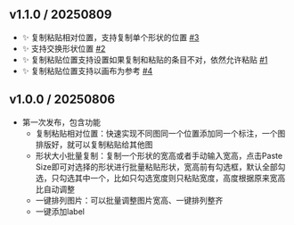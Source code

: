 ## v1.1.0 / 20250809
- ✨ 复制粘贴相对位置，支持复制单个形状的位置 [#3](https://github.com/Achuan-2/illustrator_sci_plugin/issues/3)
- ✨ 支持交换形状位置 [#2](https://github.com/Achuan-2/illustrator_sci_plugin/issues/2)
- ✨ 复制粘贴位置支持设置如果复制和粘贴的条目不对，依然允许粘贴 [#1](https://github.com/Achuan-2/illustrator_sci_plugin/issues/1)
- ✨ 复制粘贴位置支持以画布为参考 [#4](https://github.com/Achuan-2/illustrator_sci_plugin/issues/4)



## v1.0.0 / 20250806

- 第一次发布，包含功能
  - 复制粘贴相对位置：快速实现不同图同一个位置添加同一个标注，一个图排版好，就可以复制粘贴给其他图​
  - 形状大小批量复制：复制一个形状的宽高或者手动输入宽高，点击Paste Size即可对选择的形状进行批量粘贴形状，宽高前有勾选框，默认全部勾选，只勾选其中一个，比如只勾选宽度则只粘贴宽度，高度根据原来宽高比自动调整​
  - 一键排列图片：可以批量调整图片宽高、一键排列整齐​
  - 一键添加label​